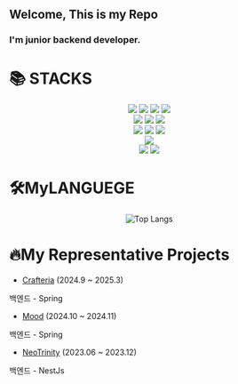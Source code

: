 ## Welcome, This is my Repo 

### I'm junior backend developer.

<div align=""><h1>📚 STACKS</h1></div>

<div align="center"> 
  
  <img src="https://img.shields.io/badge/html5-E34F26?style=flat&logo=html5&logoColor=white">
  <img src="https://img.shields.io/badge/css-1572B6?style=flat&logo=css3&logoColor=white">
  <img src="https://img.shields.io/badge/javascript-F7DF1E?style=flat&logo=javascript&logoColor=black">
  <img src="https://img.shields.io/badge/typescript-61DAFB?style=flat&logo=typescript&logoColor=black">
  <br />

  <img src="https://img.shields.io/badge/react-61DAFB?style=flat&logo=react&logoColor=black">
  <img src="https://img.shields.io/badge/redux-764ABC?style=flat&logo=redux&logoColor=black">
  <img src="https://img.shields.io/badge/zustand-007ACC?style=flat&logo=zustand&logoColor=white">
  <br />
  <img src="https://img.shields.io/badge/styledcomponents-DB7093?style=flat&logo=styledcomponents&logoColor=black">
  <img src="https://img.shields.io/badge/Tailwind_CSS-38B2AC?style=flat&logo=tailwindcss&logoColor=white">
  <img src="https://img.shields.io/badge/react_query-FF4154?style=flat&logo=reactquery&logoColor=white">

  <br />

  <img src="https://img.shields.io/badge/flutter-02569B?style=flat&logo=flutter&logoColor=white">
  <br />
  
  <img src="https://img.shields.io/badge/git-F05032?style=flat&logo=git&logoColor=white">
  <img src="https://img.shields.io/badge/figma-F24E1E?style=flat&logo=figma&logoColor=white">

</div>

<div align=""><h1>🛠️MyLANGUEGE</h1></div>

<div align="center">

![Top Langs](https://github-readme-stats.vercel.app/api/top-langs/?username=jhsay0314)

</div>




<div align=""><h1>🔥My Representative Projects</h1></div>

<div align="">
  
  *  [Crafteria](https://github.com/CyPirates/crafteria_server) (2024.9 ~ 2025.3)
  <p>  백엔드 - Spring</p>

  *  [Mood](https://github.com/moyeothon/mood_backend) (2024.10 ~ 2024.11)
  <p>  백엔드 - Spring</p>

  *  [NeoTrinity](https://github.com/jhsay0314/NeoTrinityBack) (2023.06 ~ 2023.12)
  <p>  백엔드 - NestJs</p>

</div>
